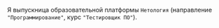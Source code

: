 Я выпускница образовательной платформы `Нетология` (направление  `"Программирование"`, курс `"Тестировщик ПО"`).